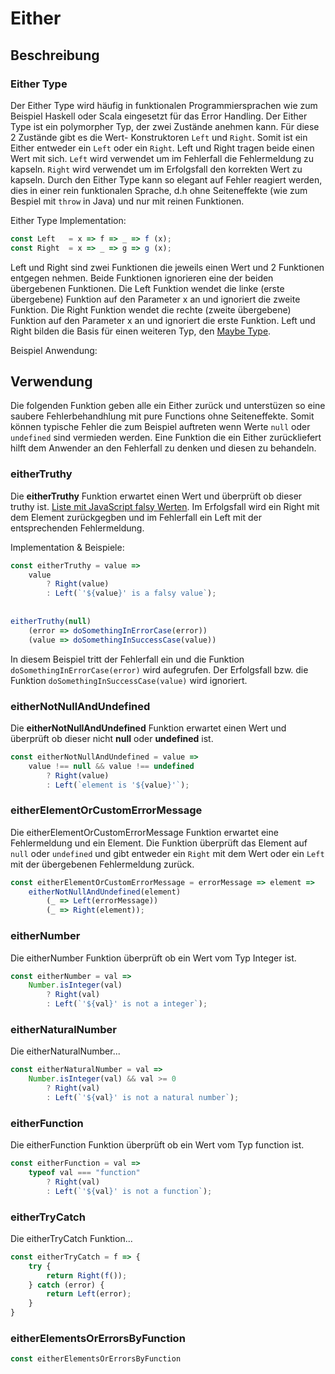 # Either

## Beschreibung

### Either Type

Der Either Type wird häufig in funktionalen Programmiersprachen wie zum Beispiel Haskell oder Scala eingesetzt für das Error Handling. Der Either Type ist ein polymorpher Typ, der zwei Zustände anehmen kann. Für diese 2 Zustände gibt es die Wert- Konstruktoren `Left` und `Right`. Somit ist ein Either entweder ein `Left` oder ein `Right`. Left und Right tragen beide einen Wert mit sich. `Left` wird verwendet um im Fehlerfall die Fehlermeldung zu kapseln. `Right` wird verwendet um im Erfolgsfall den korrekten Wert zu kapseln. Durch den Either Type kann so elegant auf Fehler reagiert werden, dies in einer rein funktionalen Sprache,  d.h ohne Seiteneffekte \(wie zum Bespiel mit `throw` in Java\) und nur mit reinen Funktionen.

Either Type Implementation:

```javascript
const Left   = x => f => _ => f (x);
const Right  = x => _ => g => g (x);
```

Left und Right sind zwei Funktionen die jeweils einen Wert und 2 Funktionen entgegen nehmen. Beide Funktionen ignorieren eine der beiden übergebenen Funktionen. Die Left Funktion wendet die linke \(erste übergebene\) Funktion auf den Parameter x an und ignoriert die zweite Funktion. Die Right Funktion wendet die rechte \(zweite übergebene\) Funktion auf den Parameter x an und ignoriert die erste Funktion. Left und Right bilden die Basis für einen weiteren Typ, den [Maybe Type](maybe.md).

Beispiel Anwendung:

## Verwendung

Die folgenden Funktion geben alle ein Either zurück und unterstüzen so eine saubere Fehlerbehandhlung mit pure Functions ohne Seiteneffekte. Somit können typische Fehler die zum Beispiel auftreten wenn Werte `null` oder `undefined` sind vermieden werden. Eine Funktion die ein Either zurückliefert hilft dem Anwender an den Fehlerfall zu denken und diesen zu behandeln.

### eitherTruthy

Die **eitherTruthy** Funktion erwartet einen Wert und überprüft ob dieser truthy ist. [Liste mit JavaScript falsy Werten](https://developer.mozilla.org/en-US/docs/Glossary/Falsy). Im Erfolgsfall wird ein Right mit dem Element zurückgegben und im Fehlerfall ein Left mit der entsprechenden Fehlermeldung.

Implementation & Beispiele:

```javascript
const eitherTruthy = value =>
    value
        ? Right(value)
        : Left(`'${value}' is a falsy value`);
        
        
eitherTruthy(null)
    (error => doSomethingInErrorCase(error))
    (value => doSomethingInSuccessCase(value))
```

In diesem Beispiel tritt der Fehlerfall ein und die Funktion `doSomethingInErrorCase(error)` wird aufegrufen. Der Erfolgsfall bzw. die Funktion `doSomethingInSuccessCase(value)` wird ignoriert.

### eitherNotNullAndUndefined

Die **eitherNotNullAndUndefined** Funktion erwartet einen Wert und überprüft ob dieser nicht **null** oder **undefined** ist.

```javascript
const eitherNotNullAndUndefined = value =>
    value !== null && value !== undefined
        ? Right(value)
        : Left(`element is '${value}'`);
```

### eitherElementOrCustomErrorMessage

Die eitherElementOrCustomErrorMessage Funktion erwartet eine Fehlermeldung und ein Element. Die Funktion überprüft das Element auf `null` oder `undefined` und gibt entweder ein `Right` mit dem Wert oder ein `Left` mit der übergebenen Fehlermeldung zurück.

```javascript
const eitherElementOrCustomErrorMessage = errorMessage => element =>
    eitherNotNullAndUndefined(element)
        (_ => Left(errorMessage))
        (_ => Right(element));
```

### eitherNumber

Die eitherNumber Funktion überprüft ob ein Wert vom Typ Integer ist.

```javascript
const eitherNumber = val =>
    Number.isInteger(val)
        ? Right(val)
        : Left(`'${val}' is not a integer`);
```

### eitherNaturalNumber

Die eitherNaturalNumber...

```javascript
const eitherNaturalNumber = val =>
    Number.isInteger(val) && val >= 0
        ? Right(val)
        : Left(`'${val}' is not a natural number`);
```

### eitherFunction

Die eitherFunction Funktion überprüft ob ein Wert vom Typ function ist.

```javascript
const eitherFunction = val =>
    typeof val === "function"
        ? Right(val)
        : Left(`'${val}' is not a function`);
```

### eitherTryCatch

Die eitherTryCatch Funktion...

```javascript
const eitherTryCatch = f => {
    try {
        return Right(f());
    } catch (error) {
        return Left(error);
    }
}
```

### eitherElementsOrErrorsByFunction

```javascript
const eitherElementsOrErrorsByFunction
```







